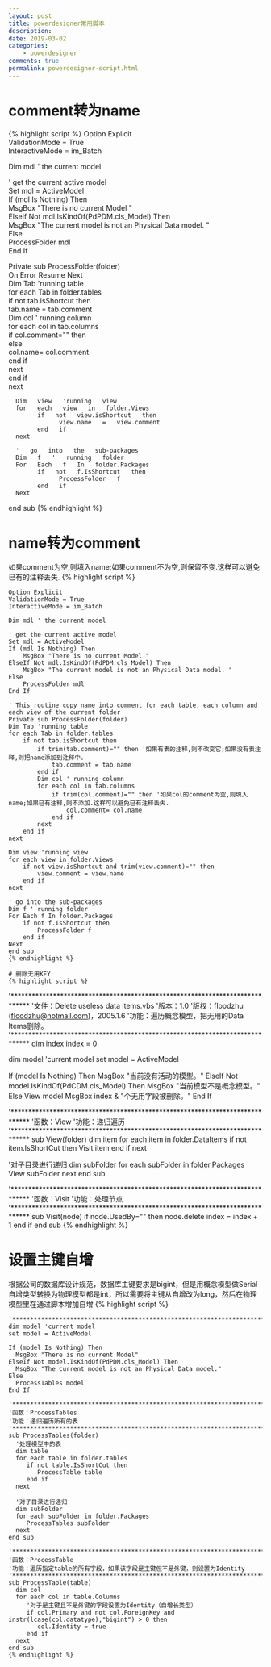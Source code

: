 ```yaml
---
layout: post
title: powerdesigner常用脚本
description: 
date: 2019-03-02
categories:
    - powerdesigner
comments: true
permalink: powerdesigner-script.html
---
```


# comment转为name
{% highlight script %}
Option   Explicit    
ValidationMode   =   True    
InteractiveMode   =   im_Batch    
  
Dim   mdl   '   the   current   model    
  
'   get   the   current   active   model    
Set   mdl   =   ActiveModel    
If   (mdl   Is   Nothing)   Then    
      MsgBox   "There   is   no   current   Model "    
ElseIf   Not   mdl.IsKindOf(PdPDM.cls_Model)   Then    
      MsgBox   "The   current   model   is   not   an   Physical   Data   model. "    
Else    
      ProcessFolder   mdl    
End   If    
  
Private   sub   ProcessFolder(folder)    
On Error Resume Next   
      Dim   Tab   'running     table    
      for   each   Tab   in   folder.tables    
            if   not   tab.isShortcut   then    
                  tab.name   =   tab.comment   
                  Dim   col   '   running   column    
                  for   each   col   in   tab.columns    
                  if col.comment="" then   
                  else  
                        col.name=   col.comment    
                  end if  
                  next    
            end   if    
      next    
  
      Dim   view   'running   view    
      for   each   view   in   folder.Views    
            if   not   view.isShortcut   then    
                  view.name   =   view.comment    
            end   if    
      next    
  
      '   go   into   the   sub-packages    
      Dim   f   '   running   folder    
      For   Each   f   In   folder.Packages    
            if   not   f.IsShortcut   then    
                  ProcessFolder   f    
            end   if    
      Next    
end   sub 
{% endhighlight %}

# name转为comment

 如果comment为空,则填入name;如果comment不为空,则保留不变.这样可以避免已有的注释丢失.
{% highlight script %}
```
Option Explicit
ValidationMode = True
InteractiveMode = im_Batch

Dim mdl ' the current model

' get the current active model
Set mdl = ActiveModel
If (mdl Is Nothing) Then
    MsgBox "There is no current Model "
ElseIf Not mdl.IsKindOf(PdPDM.cls_Model) Then
    MsgBox "The current model is not an Physical Data model. "
Else
    ProcessFolder mdl
End If

' This routine copy name into comment for each table, each column and each view of the current folder
Private sub ProcessFolder(folder)
Dim Tab 'running table
for each Tab in folder.tables
    if not tab.isShortcut then
        if trim(tab.comment)="" then '如果有表的注释,则不改变它;如果没有表注释,则把name添加到注释中.
            tab.comment = tab.name
        end if
        Dim col ' running column
        for each col in tab.columns
            if trim(col.comment)="" then '如果col的comment为空,则填入name;如果已有注释,则不添加.这样可以避免已有注释丢失.
                col.comment= col.name
            end if
        next
    end if
next

Dim view 'running view
for each view in folder.Views
    if not view.isShortcut and trim(view.comment)="" then
        view.comment = view.name
    end if
next

' go into the sub-packages
Dim f ' running folder
For Each f In folder.Packages
    if not f.IsShortcut then
        ProcessFolder f
    end if
Next
end sub
{% endhighlight %}

# 删除无用KEY
{% highlight script %}
```
'*****************************************************************************
'文件：Delete useless data items.vbs
'版本：1.0
'版权：floodzhu (floodzhu@hotmail.com)，2005.1.6
'功能：遍历概念模型，把无用的Data Items删除。
'*****************************************************************************
dim index
index = 0

dim model 'current model
set model = ActiveModel

If (model Is Nothing) Then
   MsgBox "当前没有活动的模型。"
ElseIf Not model.IsKindOf(PdCDM.cls_Model) Then
   MsgBox "当前模型不是概念模型。"
Else
   View model
   MsgBox index & "个无用字段被删除。"
End If

'*****************************************************************************
'函数：View
'功能：递归遍历
'*****************************************************************************
sub View(folder)
   dim item
   for each item in folder.DataItems
      if not item.IsShortCut then
         Visit item
      end if
   next
  
   '对子目录进行递归
   dim subFolder
   for each subFolder in folder.Packages
      View subFolder
   next
end sub

'*****************************************************************************
'函数：Visit
'功能：处理节点
'*****************************************************************************
sub Visit(node)
 if node.UsedBy="" then
      node.delete
      index = index + 1
   end if
end sub
{% endhighlight %}

# 设置主键自增

根据公司的数据库设计规范，数据库主键要求是bigint，但是用概念模型做Serial自增类型转换为物理模型都是int，所以需要将主键从自增改为long，然后在物理模型里在通过脚本增加自增
{% highlight script %}
```
'*****************************************************************************
dim model 'current model
set model = ActiveModel

If (model Is Nothing) Then
  MsgBox "There is no current Model"
ElseIf Not model.IsKindOf(PdPDM.cls_Model) Then
  MsgBox "The current model is not an Physical Data model."
Else
  ProcessTables model
End If

'*****************************************************************************
'函数：ProcessTables
'功能：递归遍历所有的表
'*****************************************************************************
sub ProcessTables(folder)
  '处理模型中的表
  dim table
  for each table in folder.tables
     if not table.IsShortCut then
        ProcessTable table
     end if
  next
 
  '对子目录进行递归
  dim subFolder
  for each subFolder in folder.Packages
     ProcessTables subFolder
  next
end sub

'*****************************************************************************
'函数：ProcessTable
'功能：遍历指定table的所有字段，如果该字段是主键但不是外键，则设置为Identity
'*****************************************************************************
sub ProcessTable(table)
  dim col
  for each col in table.Columns
     '对于是主键且不是外键的字段设置为Identity（自增长类型）
     if col.Primary and not col.ForeignKey and instr(lcase(col.datatype),"bigint") > 0 then
        col.Identity = true
     end if
  next
end sub
{% endhighlight %}

